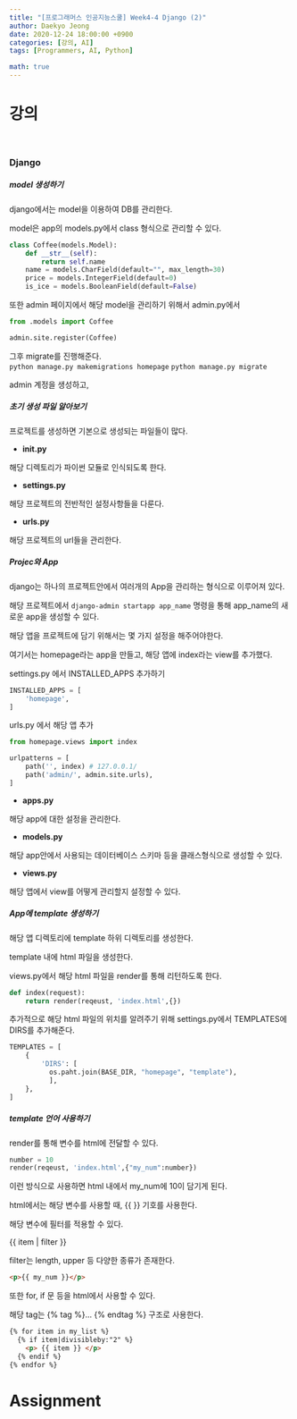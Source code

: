 ```yaml
---
title: "[프로그래머스 인공지능스쿨] Week4-4 Django (2)"
author: Daekyo Jeong
date: 2020-12-24 18:00:00 +0900
categories: [강의, AI]
tags: [Programmers, AI, Python]

math: true
---
```


# **강의**   
<br/>

### **Django**  

##### **model 생성하기**  

django에서는 model을 이용하여 DB를 관리한다.  

model은 app의 models.py에서 class 형식으로 관리할 수 있다.  

```py
class Coffee(models.Model):
    def __str__(self):
        return self.name
    name = models.CharField(default="", max_length=30)
    price = models.IntegerField(default=0)
    is_ice = models.BooleanField(default=False)
```

또한 admin 페이지에서 해당 model을 관리하기 위해서 admin.py에서

```py
from .models import Coffee

admin.site.register(Coffee)
```

그후 migrate를 진행해준다.  
`python manage.py makemigrations homepage`
`python manage.py migrate`  


admin 계정을 생성하고,

##### **초기 생성 파일 알아보기**  

프로젝트를 생성하면 기본으로 생성되는 파일들이 많다.  

- **__init__.py**

해당 디렉토리가 파이썬 모듈로 인식되도록 한다.  

- **settings.py**

해당 프로젝트의 전반적인 설정사항들을 다룬다.  



- **urls.py**

해당 프로젝트의 url들을 관리한다.  

##### **Projec와 App**  

django는 하나의 프로젝트안에서 여러개의 App을 관리하는 형식으로 이루어져 있다.  

해당 프로젝트에서 `django-admin startapp app_name` 명령을 통해 app_name의 새로운 app을 생성할 수 있다.  

해당 앱을 프로젝트에 담기 위해서는 몇 가지 설정을 해주어야한다.  

여기서는 homepage라는 app을 만들고, 해당 앱에 index라는 view를 추가했다.  

settings.py 에서 INSTALLED_APPS 추가하기  

```py
INSTALLED_APPS = [
    'homepage',
]
```

urls.py 에서 해당 앱 추가  

```py
from homepage.views import index

urlpatterns = [
    path('', index) # 127.0.0.1/
    path('admin/', admin.site.urls),
]
```

- **apps.py**

해당 app에 대한 설정을 관리한다.  

- **models.py**  

해당 app안에서 사용되는 데이터베이스 스키마 등을 클래스형식으로 생성할 수 있다.  

- **views.py**  

해당 앱에서 view를 어떻게 관리할지 설정할 수 있다.  

##### **App에 template 생성하기**  

해당 앱 디렉토리에 template 하위 디렉토리를 생성한다.  

template 내에 html 파일을 생성한다.  

views.py에서 해당 html 파일을 render를 통해 리턴하도록 한다.  

```py
def index(request):
    return render(reqeust, 'index.html',{})
```

추가적으로 해당 html 파일의 위치를 알려주기 위해 settings.py에서 TEMPLATES에 DIRS를 추가해준다.  

```py
TEMPLATES = [
    {
        'DIRS': [
          os.paht.join(BASE_DIR, "homepage", "template"),
          ],
    },
]

```

##### **template 언어 사용하기**  

render를 통해 변수를 html에 전달할 수 있다.  

```py
number = 10
render(reqeust, 'index.html',{"my_num":number})
```

이런 방식으로 사용하면 html 내에서 my_num에 10이 담기게 된다.  

html에서는 해당 변수를 사용할 때, {{ }} 기호를 사용한다.  

해당 변수에 필터를 적용할 수 있다.  

{{ item | filter }}

filter는 length, upper 등 다양한 종류가 존재한다.  

```html
<p>{{ my_num }}</p>
```

또한 for, if 문 등을 html에서 사용할 수 있다.  

해당 tag는 {% tag %}... {% endtag %} 구조로 사용한다.  

```html
{% for item in my_list %}
  {% if item|divisibleby:"2" %}
    <p> {{ item }} </p>
  {% endif %}
{% endfor %}
```

# **Assignment**  




<br/>
